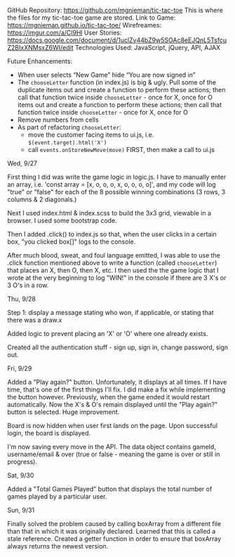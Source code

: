 GitHub Repository: https://github.com/mgnieman/tic-tac-toe
  This is where the files for my tic-tac-toe game are stored.
Link to Game: https://mgnieman.github.io/tic-tac-toe/
Wirefreames: https://imgur.com/a/Cl9Hl
User Stories:  https://docs.google.com/document/d/1uclZv44bZ9w5SOAc8eEJQnL5TsfcuZ2BIxXNMsxZ6WI/edit
Technologies Used:  JavaScript, jQuery, API, AJAX

Future Enhancements:
  - When user selects “New Game” hide “You are now signed in”
  - The `chooseLetter` function (in index.js) is big & ugly.  Pull some of the duplicate items out and create a function to perform these actions; then call that function twice inside `chooseLetter` - once for X, once for O items out and create a function to perform these actions; then call that function twice inside `chooseLetter` - once for X, once for O
  - Remove numbers from cells
  - As part of refactoring `chooseLetter`:
    - move the customer facing items to ui.js, i.e. `$(event.target).html('X')`
    - call `events.onStoreNewMove(move)` FIRST, then make a call to ui.js

Wed, 9/27

First thing I did was write the game logic in logic.js.  I have to manually enter an array, i.e. 'const array = [x, o, o, o, x, o, o, o, o]', and my code will log "true" or "false" for each of the 8 possible winning combinations (3 rows, 3 columns & 2 diagonals.)

Next I used index.html & index.scss to build the 3x3 grid, viewable in a browser.  I used some bootstrap code.

Then I added .click() to index.js so that, when the user clicks in a certain box, "you clicked box[]" logs to the console.

After much blood, sweat, and foul language emitted, I was able to use the .click function mentioned above to write a function (called `chooseLetter`) that places an X, then O, then X, etc.  I then used the the game logic that I wrote at the very beginning to log "WIN!" in the console if there are 3 X's or 3 O's in a row.


Thu, 9/28

Step 1: display a message stating who won, if applicable, or stating that there was a draw.x

Added logic to prevent placing an 'X' or 'O' where one already exists.

Created all the authentication stuff - sign up, sign in, change password, sign out.


Fri, 9/29

Added a "Play again?" button.  Unfortunately, it displays at all times.  If I have time, that's one of the first things I'll fix.  I did make a fix while implementing the button however.  Previously, when the game ended it would restart automatically.  Now the X's & O's remain displayed until the "Play again?" button is selected.  Huge improvement.

Board is now hidden when user first lands on the page.  Upon successful login, the board is displayed.

I'm now saving every move in the API.  The data object contains gameId, username/email & over (true or false - meaning the game is over or still in progress).


Sat, 9/30

Added a "Total Games Played" button that displays the total number of games played by a particular user.

Sun, 9/31

Finally solved the problem caused by calling boxArray from a different file than that in which it was originally declared.  Learned that this is called a stale reference.  Created a getter function in order to ensure that boxArray always returns the newest version.
